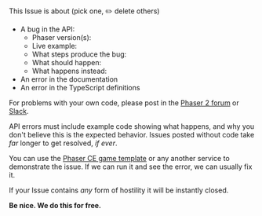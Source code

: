 This Issue is about (pick one, ✏️ delete others)

* A bug in the API:
  * Phaser version(s):
  * Live example:
  * What steps produce the bug:
  * What should happen:
  * What happens instead:
* An error in the documentation
* An error in the TypeScript definitions

For problems with your own code, please post in the [Phaser 2 forum](http://www.html5gamedevs.com/forum/14-phaser-2/) or [Slack](https://phaser.io/community/slack).

API errors must include example code showing what happens, and why you don't believe this is the expected behavior. Issues posted without code take _far_ longer to get resolved, _if ever_.

You can use the [Phaser CE game template](http://codepen.io/pen?template=vyKJvw) or any another service to demonstrate the issue. If we can run it and see the error, we can usually fix it.

If your Issue contains _any_ form of hostility it will be instantly closed.

**Be nice. We do this for free.**
